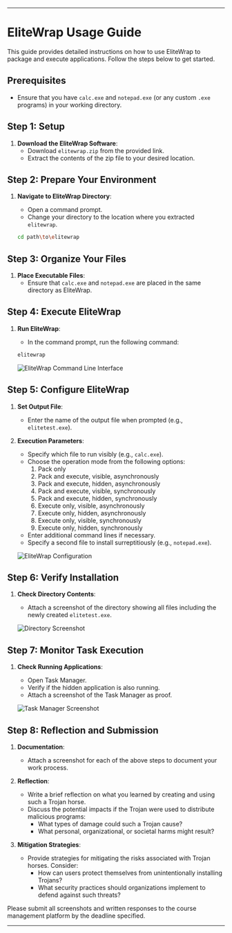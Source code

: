 
---

# EliteWrap Usage Guide

This guide provides detailed instructions on how to use EliteWrap to package and execute applications. Follow the steps below to get started.

## Prerequisites

- Ensure that you have `calc.exe` and `notepad.exe` (or any custom `.exe` programs) in your working directory.

## Step 1: Setup

1. **Download the EliteWrap Software**:
   - Download `elitewrap.zip` from the provided link.
   - Extract the contents of the zip file to your desired location.

## Step 2: Prepare Your Environment

1. **Navigate to EliteWrap Directory**:
   - Open a command prompt.
   - Change your directory to the location where you extracted `elitewrap`.

   ```bash
   cd path\to\elitewrap
   ```

## Step 3: Organize Your Files

1. **Place Executable Files**:
   - Ensure that `calc.exe` and `notepad.exe` are placed in the same directory as EliteWrap.

## Step 4: Execute EliteWrap

1. **Run EliteWrap**:
   - In the command prompt, run the following command:

   ```bash
   elitewrap
   ```

   ![EliteWrap Command Line Interface](https://github.com/user-attachments/assets/f2c2e821-616e-4452-94bf-a87edf78a730)

## Step 5: Configure EliteWrap

1. **Set Output File**:
   - Enter the name of the output file when prompted (e.g., `elitetest.exe`).

2. **Execution Parameters**:
   - Specify which file to run visibly (e.g., `calc.exe`).
   - Choose the operation mode from the following options:
     1. Pack only
     2. Pack and execute, visible, asynchronously
     3. Pack and execute, hidden, asynchronously
     4. Pack and execute, visible, synchronously
     5. Pack and execute, hidden, synchronously
     6. Execute only, visible, asynchronously
     7. Execute only, hidden, asynchronously
     8. Execute only, visible, synchronously
     9. Execute only, hidden, synchronously
   - Enter additional command lines if necessary.
   - Specify a second file to install surreptitiously (e.g., `notepad.exe`).

   ![EliteWrap Configuration](https://github.com/user-attachments/assets/305f3ba5-5816-4af3-a1a3-58c590cd7f16)

## Step 6: Verify Installation

1. **Check Directory Contents**:
   - Attach a screenshot of the directory showing all files including the newly created `elitetest.exe`.

   ![Directory Screenshot](https://github.com/user-attachments/assets/d6d00924-f770-438f-bbe3-4b9842f42dd6)

## Step 7: Monitor Task Execution

1. **Check Running Applications**:
   - Open Task Manager.
   - Verify if the hidden application is also running.
   - Attach a screenshot of the Task Manager as proof.

   ![Task Manager Screenshot](https://github.com/user-attachments/assets/694746f7-a2a1-4c84-ab2d-4fea81427640)

## Step 8: Reflection and Submission

1. **Documentation**:
   - Attach a screenshot for each of the above steps to document your work process.

2. **Reflection**:
   - Write a brief reflection on what you learned by creating and using such a Trojan horse.
   - Discuss the potential impacts if the Trojan were used to distribute malicious programs:
     - What types of damage could such a Trojan cause?
     - What personal, organizational, or societal harms might result?

3. **Mitigation Strategies**:
   - Provide strategies for mitigating the risks associated with Trojan horses. Consider:
     - How can users protect themselves from unintentionally installing Trojans?
     - What security practices should organizations implement to defend against such threats?

Please submit all screenshots and written responses to the course management platform by the deadline specified.

---
